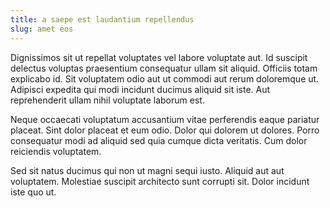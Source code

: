 ```yaml
---
title: a saepe est laudantium repellendus
slug: amet eos
---
```


Dignissimos sit ut repellat voluptates vel labore voluptate aut. Id suscipit delectus voluptas praesentium consequatur ullam sit aliquid. Officiis totam explicabo id. Sit voluptatem odio aut ut commodi aut rerum doloremque ut. Adipisci expedita qui modi incidunt ducimus aliquid sit iste. Aut reprehenderit ullam nihil voluptate laborum est.

Neque occaecati voluptatum accusantium vitae perferendis eaque pariatur placeat. Sint dolor placeat et eum odio. Dolor qui dolorem ut dolores. Porro consequatur modi ad aliquid sed quia cumque dicta veritatis. Cum dolor reiciendis voluptatem.

Sed sit natus ducimus qui non ut magni sequi iusto. Aliquid aut aut voluptatem. Molestiae suscipit architecto sunt corrupti sit. Dolor incidunt iste quo ut.

